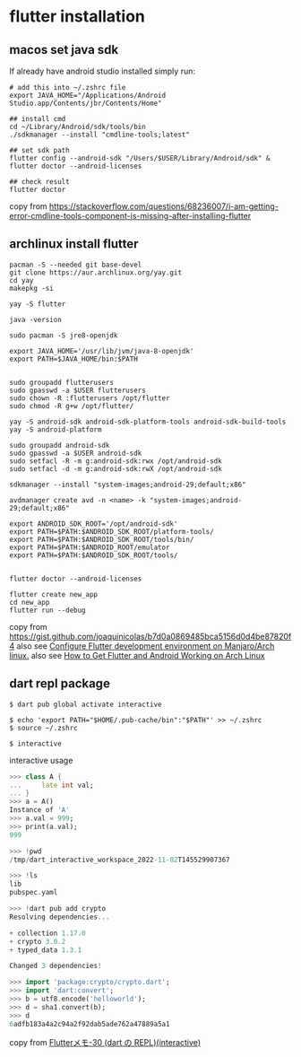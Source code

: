 # flutter installation

## macos set java sdk
If already have android studio installed simply run:
```shell
# add this into ~/.zshrc file
export JAVA_HOME="/Applications/Android Studio.app/Contents/jbr/Contents/Home"

## install cmd
cd ~/Library/Android/sdk/tools/bin
./sdkmanager --install "cmdline-tools;latest"

## set sdk path
flutter config --android-sdk "/Users/$USER/Library/Android/sdk" & flutter doctor --android-licenses

## check result
flutter doctor
```
copy from https://stackoverflow.com/questions/68236007/i-am-getting-error-cmdline-tools-component-is-missing-after-installing-flutter

## archlinux install flutter
``` shell
pacman -S --needed git base-devel
git clone https://aur.archlinux.org/yay.git
cd yay
makepkg -si

yay -S flutter

java -version

sudo pacman -S jre8-openjdk

export JAVA_HOME='/usr/lib/jvm/java-8-openjdk'
export PATH=$JAVA_HOME/bin:$PATH


sudo groupadd flutterusers
sudo gpasswd -a $USER flutterusers
sudo chown -R :flutterusers /opt/flutter
sudo chmod -R g+w /opt/flutter/

yay -S android-sdk android-sdk-platform-tools android-sdk-build-tools
yay -S android-platform

sudo groupadd android-sdk
sudo gpasswd -a $USER android-sdk
sudo setfacl -R -m g:android-sdk:rwx /opt/android-sdk
sudo setfacl -d -m g:android-sdk:rwX /opt/android-sdk

sdkmanager --install "system-images;android-29;default;x86"

avdmanager create avd -n <name> -k "system-images;android-29;default;x86"

export ANDROID_SDK_ROOT='/opt/android-sdk'
export PATH=$PATH:$ANDROID_SDK_ROOT/platform-tools/
export PATH=$PATH:$ANDROID_SDK_ROOT/tools/bin/
export PATH=$PATH:$ANDROID_ROOT/emulator
export PATH=$PATH:$ANDROID_SDK_ROOT/tools/


flutter doctor --android-licenses

flutter create new_app
cd new_app
flutter run --debug
```
copy from https://gist.github.com/joaquinicolas/b7d0a0869485bca5156d0d4be87820f4
also see [Configure Flutter development environment on Manjaro/Arch linux.](https://dev.to/awais/configure-flutter-development-environment-on-manjaro-arch-linux-4a0a)
also see [How to Get Flutter and Android Working on Arch Linux](https://www.rockyourcode.com/how-to-get-flutter-and-android-working-on-arch-linux/)


## dart repl package
``` shell
$ dart pub global activate interactive

$ echo 'export PATH="$HOME/.pub-cache/bin":"$PATH"' >> ~/.zshrc
$ source ~/.zshrc

$ interactive
```

interactive usage
``` dart
>>> class A {
...     late int val;
... }
>>> a = A()
Instance of 'A'
>>> a.val = 999;
>>> print(a.val);
999

>>> !pwd
/tmp/dart_interactive_workspace_2022-11-02T145529907367

>>> !ls
lib
pubspec.yaml

>>> !dart pub add crypto
Resolving dependencies...

+ collection 1.17.0
+ crypto 3.0.2
+ typed_data 1.3.1

Changed 3 dependencies!

>>> import 'package:crypto/crypto.dart';
>>> import 'dart:convert';
>>> b = utf8.encode('helloworld');
>>> d = sha1.convert(b);
>>> d
6adfb183a4a2c94a2f92dab5ade762a47889a5a1
```
copy from [Flutterメモ-30 (dart の REPL)(interactive)](https://devlights.hatenablog.com/entry/2022/11/04/073000)
